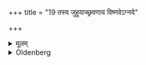 +++
title = "19 तस्य जुहुयाच्छ्रवणाय विष्णवेऽग्नये"

+++

<details><summary>मूलम्</summary>

तस्य जुहुयाच्छ्रवणाय विष्णवेऽग्नये प्रजापतये विश्वेभ्यो देवेभ्यः स्वाहेति १९
</details>

<details><summary>Oldenberg</summary>

19. Of that (milk-rice) he should make oblations with (the formulas), 'To Śravaṇa, to Viṣṇu, to Agni, to Prajāpati, to the Viśve devās Svāhā!'
</details>
